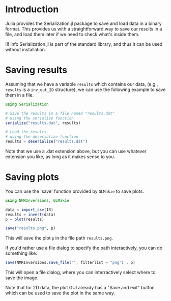 
# Introduction

Julia provides the Serialization.jl package to save and load data in a binary format.
This provides us with a straightforward way to save our results in a file, and
load them later if we need to check what's inside them.

!!! info
    Serialization.jl is part of the standard library, and thus it can be used
    without installation.

# Saving results 

Assuming that we have a variable `results` which contains our data,
(e.g., `results` is a `inv_out_2D` structure),
we can use the following example to save them in a file.

```julia
using Serialization

# Save the results in a file named "results.dat"
# using the serialize function
serialize("results.dat", results)

# Load the results
# using the deserialize function
results = deserialize("results.dat")

```

Note that we use a .dat extension above, but you can use whatever 
extension you like, as long as it makes sense to you.

# Saving plots

You can use the 'save' function provided by `GLMakie` to save plots.

```julia
using NMRInversions, GLMakie

data = import_csv(IR)
results = invert(data)
p = plot(results)

save("results.png", p)

```
This will save the plot `p` in the file path `results.png`.

If you'd rather use a file dialog to specify the path interactively, you can do something like:

```julia
save(NMRInversions.save_file("", filterlist = "png") , p)

```
This will open a file dialog, where you can interractively select where to save
the image.

Note that for 2D data, the plot GUI already has a "Save and exit" button which 
can be used to save the plot in the same way.
